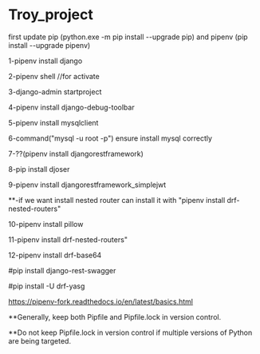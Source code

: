 # Troy_project
first update pip (python.exe -m pip install --upgrade pip) and pipenv (pip install --upgrade pipenv)
1-pipenv install django
2-pipenv shell //for activate
3-django-admin startproject 
4-pipenv install django-debug-toolbar
5-pipenv install mysqlclient
6-command("mysql -u root -p") ensure install mysql correctly
7-??(pipenv install djangorestframework)
8-pip install djoser
9-pipenv install djangorestframework_simplejwt

**-if we want install nested router can install it  with "pipenv install drf-nested-routers"
10-pipenv install pillow
11-pipenv install drf-nested-routers"
12-pipenv install drf-base64


#pip install django-rest-swagger
#pip install -U drf-yasg


https://pipenv-fork.readthedocs.io/en/latest/basics.html
**Generally, keep both Pipfile and Pipfile.lock in version control.
**Do not keep Pipfile.lock in version control if multiple versions of Python are being targeted.
